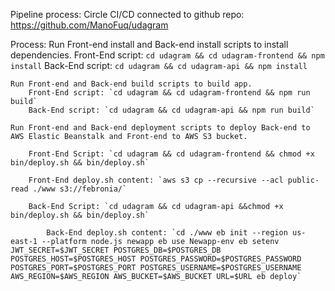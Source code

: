 Pipeline process: Circle CI/CD connected to github repo: https://github.com/ManoFuq/udagram

Process:
	Run Front-end install and Back-end install scripts to install   dependencies.
		Front-End script: `cd udagram && cd udagram-frontend && npm install`
		Back-End script: `cd udagram && cd udagram-api && npm install`

	Run Front-end and Back-end build scripts to build app.
		Front-End script: `cd udagram && cd udagram-frontend && npm run build`
		Back-End script: `cd udagram && cd udagram-api && npm run build`

	Run Front-end and Back-end deployment scripts to deploy Back-end to AWS Elastic Beanstalk and Front-end to AWS S3 bucket.

		Front-End Script: `cd udagram && cd udagram-frontend && chmod +x bin/deploy.sh && bin/deploy.sh`

		Front-End deploy.sh content: `aws s3 cp --recursive --acl public-read ./www s3://febronia/`

		Back-End Script: `cd udagram && cd udagram-api &&chmod +x bin/deploy.sh && bin/deploy.sh`

		    Back-End deploy.sh content: `cd ./www eb init --region us-east-1 --platform node.js newapp eb use Newapp-env eb setenv JWT_SECRET=$JWT_SECRET POSTGRES_DB=$POSTGRES_DB POSTGRES_HOST=$POSTGRES_HOST POSTGRES_PASSWORD=$POSTGRES_PASSWORD POSTGRES_PORT=$POSTGRES_PORT POSTGRES_USERNAME=$POSTGRES_USERNAME AWS_REGION=$AWS_REGION AWS_BUCKET=$AWS_BUCKET URL=$URL eb deploy`